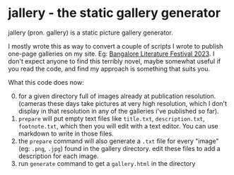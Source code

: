 # jallery - the static gallery generator

jallery (pron. gallery) is a static picture gallery generator.

I mostly wrote this as way to convert a couple of scripts I wrote to publish one-page galleries on my site. Eg: [Bangalore Literature Festival 2023](https://files.btbytes.com/albums/blf-2023/gallery.html). I don't expect anyone to find this terribly novel, maybe somewhat useful if you read the code, and find my approach is something that suits you.


What this code does now:

0. for a given directory full of images already at publication resolution. (cameras these days take pictures at very high resolution, which I don't display in that resolution in any of the galleries i've published so far).
1. `prepare` will put empty text files like `title.txt`, `description.txt`, `footnote.txt`, which then you will edit with a text editor. You can use markdown to write in those files.
2. the `prepare` command will also generate a `.txt` file for every "image" (eg: `.png`, `.jpg`) found in the gallery directory. edit these files to add a description for each image.
3. run `generate` command to get a `gallery.html` in the directory 
